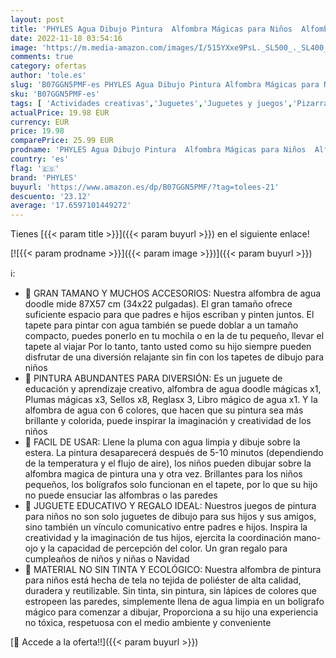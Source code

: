 ```yaml
---
layout: post
title: 'PHYLES Agua Dibujo Pintura  Alfombra Mágicas para Niños  Alfombra de Agua con Bolígrafos Mágicos  Agua Juguete Educativo Regalo Ideal de Cumpleaños Juego para Niños Niñas de 2+ Años'
date: 2022-11-18 03:54:16
image: 'https://m.media-amazon.com/images/I/515YXxe9PsL._SL500_._SL400_.jpg'
comments: true
category: ofertas
author: 'tole.es'
slug: 'B07GGN5PMF-es PHYLES Agua Dibujo Pintura Alfombra Mágicas para Niños...'
sku: 'B07GGN5PMF-es'
tags: [ 'Actividades creativas','Juguetes','Juguetes y juegos','Pizarras mágicas para niños','Pizarras para niños','bolígrafos','phyles','🇪🇸', ]
actualPrice: 19.98 EUR
currency: EUR
price: 19.98
comparePrice: 25.99 EUR
prodname: 'PHYLES Agua Dibujo Pintura  Alfombra Mágicas para Niños  Alfombra de Agua con Bolígrafos Mágicos  Agua Juguete Educativo Regalo Ideal de Cumpleaños Juego para Niños Niñas de 2+ Años'
country: 'es'
flag: '🇪🇸'
brand: 'PHYLES'
buyurl: 'https://www.amazon.es/dp/B07GGN5PMF/?tag=tolees-21'
descuento: '23.12'
average: '17.6597101449272'
---
```


Tienes [{{< param title >}}]({{< param buyurl >}}) en el siguiente enlace!

[![{{< param prodname >}}]({{< param image >}})]({{< param buyurl >}})

ℹ️:

- 🍋 GRAN TAMANO Y MUCHOS ACCESORIOS: Nuestra alfombra de agua doodle mide 87X57 cm (34x22 pulgadas). El gran tamaño ofrece suficiente espacio para que padres e hijos escriban y pinten juntos. El tapete para pintar con agua también se puede doblar a un tamaño compacto, puedes ponerlo en tu mochila o en la de tu pequeño, llevar el tapete al viajar Por lo tanto, tanto usted como su hijo siempre pueden disfrutar de una diversión relajante sin fin con los tapetes de dibujo para niños
- 🍋 PINTURA ABUNDANTES PARA DIVERSIÓN: Es un juguete de educación y aprendizaje creativo, alfombra de agua doodle mágicas x1, Plumas mágicas x3, Sellos x8, Reglasx 3, Libro mágico de agua x1. Y la alfombra de agua con 6 colores, que hacen que su pintura sea más brillante y colorida, puede inspirar la imaginación y creatividad de los niños
- 🍋 FACIL DE USAR: Llene la pluma con agua limpia y dibuje sobre la estera. La pintura desaparecerá después de 5-10 minutos (dependiendo de la temperatura y el flujo de aire), los niños pueden dibujar sobre la alfombra magica de pintura una y otra vez. Brillantes para los niños pequeños, los bolígrafos solo funcionan en el tapete, por lo que su hijo no puede ensuciar las alfombras o las paredes
- 🍋 JUGUETE EDUCATIVO Y REGALO IDEAL: Nuestros juegos de pintura para niños no son solo juguetes de dibujo para sus hijos y sus amigos, sino también un vínculo comunicativo entre padres e hijos. Inspira la creatividad y la imaginación de tus hijos, ejercita la coordinación mano-ojo y la capacidad de percepción del color. Un gran regalo para cumpleaños de niños y niñas o Navidad
- 🍋 MATERIAL NO SIN TINTA Y ECOLÓGICO: Nuestra alfombra de pintura para niños está hecha de tela no tejida de poliéster de alta calidad, duradera y reutilizable. Sin tinta, sin pintura, sin lápices de colores que estropeen las paredes, simplemente llena de agua limpia en un bolígrafo mágico para comenzar a dibujar, Proporciona a su hijo una experiencia no tóxica, respetuosa con el medio ambiente y conveniente

[🛒 Accede a la oferta!!]({{< param buyurl >}})
